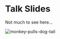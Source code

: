 # Talk Slides

Not much to see here...

![monkey-pulls-dog-tail](https://cloud.githubusercontent.com/assets/1507561/19835286/b77ef0bc-9eb3-11e6-81e6-99e5cf5e746f.gif)


